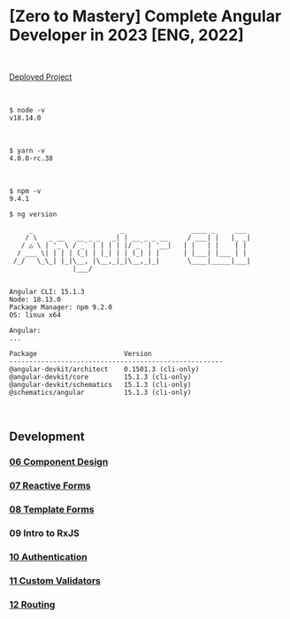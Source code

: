 # [Zero to Mastery] Complete Angular Developer in 2023 [ENG, 2022]

<br/>

[Deployed Project](//complete-angular-developer.jsdev.org)

<br/>

```
$ node -v
v18.14.0
```

<br/>

```
$ yarn -v
4.0.0-rc.38
```

<br/>

```
$ npm -v
9.4.1
```

```
$ ng version

     _                      _                 ____ _     ___
    / \   _ __   __ _ _   _| | __ _ _ __     / ___| |   |_ _|
   / △ \ | '_ \ / _` | | | | |/ _` | '__|   | |   | |    | |
  / ___ \| | | | (_| | |_| | | (_| | |      | |___| |___ | |
 /_/   \_\_| |_|\__, |\__,_|_|\__,_|_|       \____|_____|___|
                |___/


Angular CLI: 15.1.3
Node: 18.13.0
Package Manager: npm 9.2.0
OS: linux x64

Angular:
...

Package                      Version
------------------------------------------------------
@angular-devkit/architect    0.1501.3 (cli-only)
@angular-devkit/core         15.1.3 (cli-only)
@angular-devkit/schematics   15.1.3 (cli-only)
@schematics/angular          15.1.3 (cli-only)

```

<br/>

## Development

### [06 Component Design](./docs/Chapter06.md)

### [07 Reactive Forms](./docs/Chapter07.md)

### [08 Template Forms](./docs/Chapter08.md)

### 09 Intro to RxJS

### [10 Authentication](./docs/Chapter10.md)

### [11 Custom Validators](./docs/Chapter11.md)

### [12 Routing](./docs/Chapter12.md)
